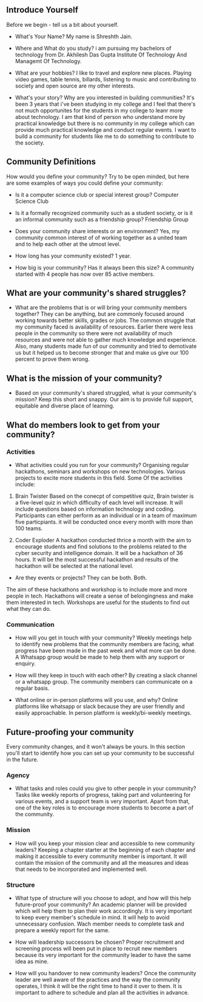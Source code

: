 ## Introduce Yourself

Before we begin - tell us a bit about yourself.

- What's Your Name?
My name is Shreshth Jain.

- Where and What do you study?
i am pursuing my bachelors of technology from Dr. Akhilesh Das Gupta Institute Of Technology And Managemt Of Technology.

- What are your hobbies?
I like to travel and explore new places. Playing video games, table tennis, billards, listening to music and contributing to society and open source are my other interests.

- What's your story? Why are you interested in building communities?
It's been 3 years that i've been studying in my college and I feel that there's not much opportunites for the students in my college to leanr more about technology. I am that kind
of person who understand more by practical knowledge but there is no community in my college which can provide much practical knowledge and conduct regular events. I want to 
build a community for students like me to do something to contribute to the society.

## Community Definitions

How would you define your community? Try to be open minded, but here are some examples of ways you could define your community:

- Is it a computer science club or special interest group?
Computer Science Club

- Is it a formally recognized community such as a student society, or is it an informal community such as a friendship group?
Friendship Group

- Does your community share interests or an environment?
Yes, my community common interest of of working together as a united team and to help each other at the utmost level.

- How long has your community existed?
1 year.

- How big is your community? Has it always been this size?
A community started with 4 people has now over 85 active members.

## What are your community's shared struggles?

- What are the problems that is or will bring your community members together? They can be anything, but are commonly focused around working towards better skills, grades or jobs.
The common struggle that my community faced is availability of resources. Earlier there were less people in the community so there were not availability of much resources and were not able to gather much knowledge and experience. Also, many students made fun of our community and tried to demotivate us but it helped us to become stronger that and make us give our 100 percent to prove them wrong.

## What is the mission of your community?

- Based on your community's shared struggled, what is your community's mission? Keep this short and snappy.
Our aim is to provide full support, equitable and diverse place of learning.

## What do members look to get from your community?

### Activities

 - What activities could you run for your community?
Organising regular hackathons, seminars and workshops on new technologies. Various projects to excite more students in this field. Some Of the activities include:

1. Brain Twister
Based on the conecpt of competitive quiz, Brain twister is a five-level quiz in which difficulty of each level will increase. It will include questions based on information technology and coding. Participants can either perform as an individual or in a team of maximum five particpiants.
it will be conducted once every month with more than 100 teams.

2. Coder Exploder
A hackathon conducted thrice a month with the aim to encourage students and find solutions to the problems related to the cyber security and intelligence domain. It will be a hackathon of 36 hours. It will be the most successful hackathon and results of the hackathon will be selected at the national level.

- Are they events or projects? They can be both.
Both.

The aim of these hackathons and workshop is to include more and more people in tech. Hackathons will create a sense of belongingness and make them interested in tech. Workshops are useful for the students to find out what they can do.

### Communication

- How will you get in touch with your community? 
Weekly meetings help to identify new problems that the community members are facing, what progress have been made in the past week and what more can be done. A Whatsapp group would be made to help them with any support or enquiry.

- How will they keep in touch with each other?
By creating a slack channel or a whatsapp group. The community members can communicate on a regular basis. 

- What online or in-person platforms will you use, and why?
Online platforms like whatsapp or slack because they are user friendly and easily approachable. In person platform is weekly/bi-weekly meetings.  

## Future-proofing your community

Every community changes, and it won't always be yours. In this section you'll start to identify how you can set up your community to be successful in the future. 

### Agency

- What tasks and roles could you give to other people in your community? 
Tasks like weekly reports of progress, taking part and volunteering for various events, and a support team is very important. Apart from that, one of the key roles is to encourage more students to become a part of the community.

### Mission

- How will you keep your mission clear and accessible to new community leaders?
Keeping a chapter starter at the beginning of each chapter and making it accessible to every community member is important. It will contain the mission of the community and all the measures and ideas that needs to be incorporated and implemented well. 

### Structure

- What type of structure will you choose to adopt, and how will this help future-proof your community? 
An academic planner will be provided which will help them to plan their work accordingly. It is very important to keep every member's schedule in mind. It will help to avoid unnecessary confusion. Wach member needs to complete task and prepare a weekly report for the same.

- How will leadership successors be chosen? 
Proper recruitment and screening process will been put in place to recruit new members because its very important for the community leader to have the same idea as mine.

- How will you handover to new community leaders? 
Once the community leader are well aware of the practices and the way the community operates, I think it will be the right time to hand it over to them. It is important to adhere to schedule and plan all the activities in advance. 

